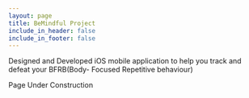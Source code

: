```yaml
---
layout: page
title: BeMindful Project
include_in_header: false
include_in_footer: false
---
```


Designed and Developed iOS mobile application to help you track and defeat your BFRB(Body- Focused Repetitive behaviour)

Page Under Construction
